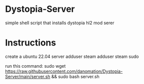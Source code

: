 # Dystopia-Server
simple shell script that installs dystopia hl2 mod serer

# Instructions
create a ubuntu 22.04 server
adduser steam
adduser steam sudo

run this command:
sudo wget https://raw.githubusercontent.com/danomation/Dystopia-Server/main/server.sh && sudo bash server.sh

